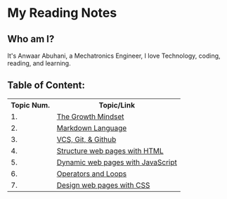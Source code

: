 # My Reading Notes

## Who am I?
It's Anwaar Abuhani, a Mechatronics Engineer, I love Technology, coding, reading, and learning.

## Table of Content:
<table>
    <tr>
    <th>Topic Num.</th>
    <th>Topic/Link</th>
    </tr>
     <tr>
        <td>1.</td>
        <td><a href="https://ahanwaar.github.io/reading-notes/growth-mindset">The Growth Mindset</a></td>
    </tr>
    <tr>
        <td>2.</td>
        <td><a href="https://ahanwaar.github.io/reading-notes/read01">Markdown Language </a></td>
    </tr>
    <tr>
        <td>3.</td>
        <td><a href="https://ahanwaar.github.io/reading-notes/read02">VCS, Git, & Github</a></td>
    </tr>
    <tr>
        <td>4.</td>
        <td><a href="https://ahanwaar.github.io/reading-notes/read03">Structure web pages with HTML</a></td>
    </tr>
    <tr>
        <td>5.</td>
        <td><a href="https://ahanwaar.github.io/reading-notes/read04">Dynamic web pages with JavaScript</a></td>
    </tr>
     <tr>
        <td>6.</td>
        <td><a href="https://ahanwaar.github.io/reading-notes/read05"> Operators and Loops </a></td>
    </tr>
      <tr>
        <td>7.</td>
        <td><a href="https://ahanwaar.github.io/reading-notes/read06"> Design web pages with CSS </a></td>
    </tr>
</table>
